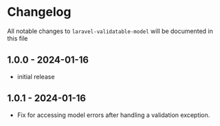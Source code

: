 # Changelog

All notable changes to `laravel-validatable-model` will be documented in this file

## 1.0.0 - 2024-01-16

- initial release  

## 1.0.1 - 2024-01-16

- Fix for accessing model errors after handling a validation exception. 
